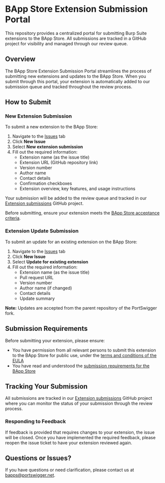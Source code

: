 # BApp Store Extension Submission Portal

This repository provides a centralized portal for submitting Burp Suite extensions to the BApp Store. All submissions are tracked in a GitHub project for visibility and managed through our review queue.

## Overview

The BApp Store Extension Submission Portal streamlines the process of submitting new extensions and updates to the BApp Store. When you submit through this portal, your extension is automatically added to our submission queue and tracked throughout the review process.

## How to Submit

### New Extension Submission

To submit a new extension to the BApp Store:

1. Navigate to the [Issues](../../issues) tab
2. Click **New Issue**
3. Select **New extension submission**
4. Fill out the required information:
   - Extension name (as the issue title)
   - Extension URL (GitHub repository link)
   - Version number
   - Author name
   - Contact details
   - Confirmation checkboxes
   - Extension overview, key features, and usage instructions

Your submission will be added to the review queue and tracked in our [Extension submissions](https://github.com/orgs/PortSwigger/projects/1) GitHub project.

Before submitting, ensure your extension meets the [BApp Store acceptance criteria](https://portswigger.net/burp/documentation/desktop/extend-burp/extensions/creating/bapp-store-acceptance-criteria).

### Extension Update Submission

To submit an update for an existing extension on the BApp Store:

1. Navigate to the [Issues](../../issues) tab
2. Click **New Issue**
3. Select **Update for existing extension**
4. Fill out the required information:
   - Extension name (as the issue title)
   - Pull request URL
   - Version number
   - Author name (if changed)
   - Contact details
   - Update summary

**Note:** Updates are accepted from the parent repository of the PortSwigger fork.

## Submission Requirements

Before submitting your extension, please ensure:

- You have permission from all relevant persons to submit this extension to the BApp Store for public use, under the [terms and conditions of the EULA](https://portswigger.net/burp/legal)
- You have read and understood the [submission requirements for the BApp Store](https://portswigger.net/burp/documentation/desktop/extend-burp/extensions/creating/bapp-store-acceptance-criteria)

## Tracking Your Submission

All submissions are tracked in our [Extension submissions](https://github.com/orgs/PortSwigger/projects/1) GitHub project where you can monitor the status of your submission through the review process.

### Responding to Feedback

If feedback is provided that requires changes to your extension, the issue will be closed. Once you have implemented the required feedback, please reopen the issue ticket to have your extension reviewed again.

## Questions or Issues?

If you have questions or need clarification, please contact us at [bapps@portswigger.net](mailto:bapps@portswigger.net).
